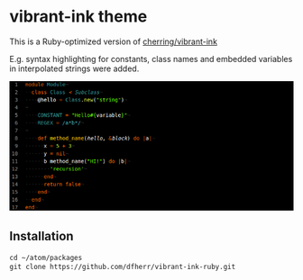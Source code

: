 # vibrant-ink theme

This is a Ruby-optimized version of [cherring/vibrant-ink](https://github.com/cherring/vibrant-ink)

E.g. syntax highlighting for constants, class names and embedded variables in interpolated strings were added.

![Screen shot of Vibrant Ink](https://github.com/dfherr/vibrant-ink-ruby/blob/screenshot/screenshot/vibrant-ink-ruby.png)

## Installation

```
cd ~/atom/packages
git clone https://github.com/dfherr/vibrant-ink-ruby.git
```
